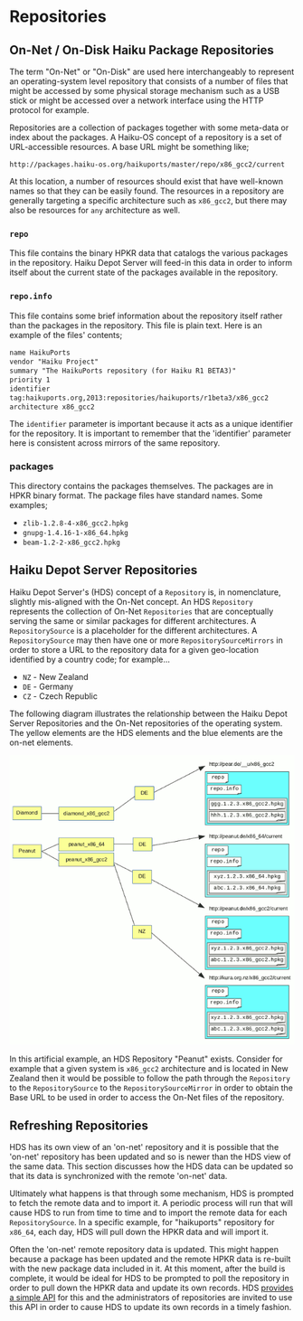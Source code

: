 # Repositories

## On-Net / On-Disk Haiku Package Repositories

The term "On-Net" or "On-Disk" are used here interchangeably to represent an operating-system level repository that consists of a number of files that might be accessed by some physical storage mechanism such as a USB stick or might be accessed over a network interface using the HTTP protocol for example.

Repositories are a collection of packages together with some meta-data or index about the packages.  A Haiku-OS concept of a repository is a set of URL-accessible resources.  A base URL might be something like;

```
http://packages.haiku-os.org/haikuports/master/repo/x86_gcc2/current
```

At this location, a number of resources should exist that have well-known names so that they can be easily found.  The resources in a repository are generally targeting a specific architecture such as `x86_gcc2`, but there may also be resources for `any` architecture as well.

### `repo`

This file contains the binary HPKR data that catalogs the various packages in the repository. Haiku Depot Server will feed-in this data in order to inform itself about the current state of the packages available in the repository.

### `repo.info`

This file contains some brief information about the repository itself rather than the packages in the repository.  This file is plain text.  Here is an example of the files' contents;

```
name HaikuPorts
vendor "Haiku Project"
summary "The HaikuPorts repository (for Haiku R1 BETA3)"
priority 1
identifier tag:haikuports.org,2013:repositories/haikuports/r1beta3/x86_gcc2
architecture x86_gcc2
```

The `identifier` parameter is important because it acts as a unique identifier for the repository.  It is important to remember that the 'identifier' parameter here is consistent across mirrors of the same repository.

### packages

This directory contains the packages themselves.  The packages are in HPKR binary format.  The package files have standard names.  Some examples;

- `zlib-1.2.8-4-x86_gcc2.hpkg`
- `gnupg-1.4.16-1-x86_64.hpkg`
- `beam-1.2-2-x86_gcc2.hpkg`

## Haiku Depot Server Repositories

Haiku Depot Server's (HDS) concept of a `Repository` is, in nomenclature, slightly mis-aligned with the On-Net concept.  An HDS `Repository` represents the collection of On-Net `Repositories` that are conceptually serving the same or similar packages for different architectures.  A `RepositorySource` is a placeholder for the different architectures.  A `RepositorySource` may then have one or more `RepositorySourceMirrors` in order to store a URL to the repository data for a given geo-location identified by a country code; for example...

- `NZ` - New Zealand
- `DE` - Germany
- `CZ` - Czech Republic

The following diagram illustrates the relationship between the Haiku Depot Server Repositories and the On-Net repositories of the operating system.  The yellow elements are the HDS elements and the blue elements are the on-net elements.

![HDS Repositories and how they relate to On-Net Repositories.](images/img-repositories.png)

In this artificial example, an HDS Repository "Peanut" exists. Consider for example that a given system is `x86_gcc2` architecture and is located in New Zealand then it would be possible to follow the path through the `Repository` to the `RepositorySource` to the `RepositorySourceMirror` in order to obtain the Base URL to be used in order to access the On-Net files of the repository.

## Refreshing Repositories

HDS has its own view of an 'on-net' repository and it is possible that the 'on-net' repository has been updated and so is newer than the HDS view of the same data.  This section discusses how the HDS data can be updated so that its data is synchronized with the remote 'on-net' data.

Ultimately what happens is that through some mechanism, HDS is prompted to fetch the remote data and to import it.  A periodic process will run that will cause HDS to run from time to time and to import the remote data for each `RepositorySource`.  In a specific example, for "haikuports" repository for `x86_64`, each day, HDS will pull down the HPKR data and will import it.

Often the 'on-net' remote repository data is updated.  This might happen because a package has been updated and the remote HPKR data is re-built with the new package data included in it.  At this moment, after the build is complete, it would be ideal for HDS to be prompted to poll the repository in order to pull down the HPKR data and update its own records.  HDS [provides a simple API](api.md#trigger-import-repository-data) for this and the administrators of repositories are invited to use this API in order to cause HDS to update its own records in a timely fashion.

